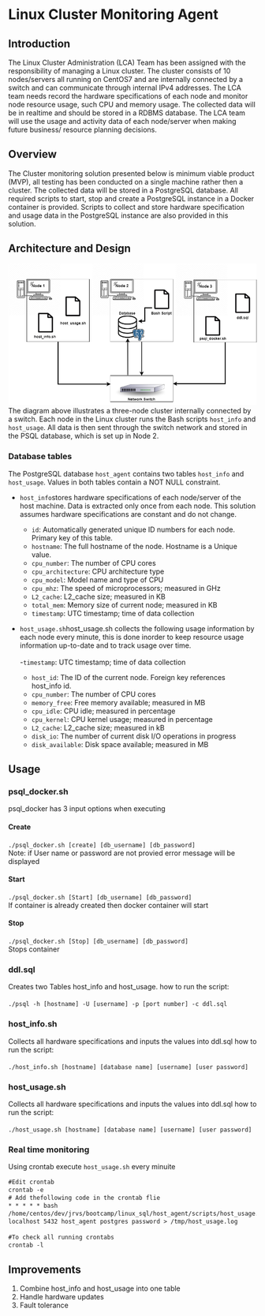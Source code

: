 # Linux Cluster Monitoring Agent
## Introduction
The Linux Cluster Administration (LCA) Team has been assigned with the responsibility of managing a Linux cluster. The cluster consists of 10 nodes/servers all running on CentOS7 and are internally connected by a switch and can communicate through internal IPv4 addresses. The LCA team needs record the hardware specifications of each node and monitor node resource usage, such CPU and memory usage. The collected data will be in realtime and should be stored in a RDBMS database. The LCA team will use the usage and activity data of each node/server when making future business/ resource planning decisions. <br />
## Overview 
The Cluster monitoring solution presented below is minimum viable product (MVP), all testing has been conducted on a single machine rather then a cluster.  The collected data will be stored in a PostgreSQL database. All required scripts to start, stop and create a PostgreSQL instance in a Docker container is provided.  Scripts to collect and store hardware specification and usage data in the PostgreSQL instance are also provided in this solution.<br />
## Architecture and Design
![My Image](./assets/my_image.png)
The diagram above illustrates a three-node cluster internally connected by a switch.  Each node in the Linux cluster runs the Bash scripts `host_info` and `host_usage`. All data is then sent through the switch network and stored in the PSQL database, which is set up in Node 2.<br /> 
### Database tables
The PostgreSQL  database `host_agent`  contains two tables `host_info` and `host_usage`. Values in both tables contain a NOT NULL constraint. <br /> 

- `host_info`stores hardware specifications of each node/server of the host machine. Data is extracted only once from each node. This solution assumes hardware specifications are constant and do not change.<br/>
	-  `id`: Automatically generated unique ID numbers for each node. Primary key of this table.
	-  `hostname`: The full hostname of the node. Hostname is a Unique value.
	-  `cpu_number`: The number of CPU cores 
	- `cpu_architecture`: CPU architecture type 
	 -  `cpu_model`: Model name and type of CPU
	-  `cpu_mhz`: The speed of microprocessors; measured in GHz
	-  `L2_cache`: L2_cache size; measured in KB
	-  `total_mem`: Memory size of current node; measured in KB
	-  `timestamp`: UTC timestamp; time of data collection 

- `host_usage.sh`host_usage.sh collects the following usage information by each node every minute, this is done inorder to keep resource usage information up-to-date and to track usage over time.  <br />  
  -`timestamp`: UTC timestamp; time of data collection 
	- `host_id`: The ID of the current node. Foreign key references host_info id.	
	- `cpu_number`: The number of CPU cores
	- `memory_free`: Free memory available; measured in MB
	- `cpu_idle`: CPU idle; measured in percentage 
	- `cpu_kernel`: CPU kernel usage; measured in percentage 
	- `L2_cache`: L2_cache size; measured in kB
	- `disk_io`: The number of current disk I/O operations in progress
	- `disk_available`: Disk space available; measured in MB



## Usage
### psql_docker.sh
psql_docker has 3 input options when executing 
#### Create 
`./psql_docker.sh [create] [db_username] [db_password]`<br /> 
Note: if User name or password are not provied error message will be displayed
#### Start
`./psql_docker.sh [Start] [db_username] [db_password]`<br /> 
If container is already created then docker container will start  
#### Stop
`./psql_docker.sh [Stop] [db_username] [db_password]`<br /> 
Stops  container
### ddl.sql
Creates two Tables host_info and host_usage. 
how to run the script:<br />  <br /> 
`./psql -h [hostname] -U [username] -p [port number] -c ddl.sql`
### host_info.sh
Collects all hardware specifications and inputs the values into ddl.sql
how to run the script:<br />  <br /> 
`./host_info.sh [hostname] [database name] [username] [user password]`
### host_usage.sh
Collects all hardware specifications and inputs the values into ddl.sql
how to run the script:<br />  <br /> 
`./host_usage.sh [hostname] [database name] [username] [user password]`
### Real time monitoring 
Using crontab execute `host_usage.sh` every minuite <br /> 
```
#Edit crontab
crontab -e
# Add thefollowing code in the crontab flie 
* * * * * bash /home/centos/dev/jrvs/bootcamp/linux_sql/host_agent/scripts/host_usage.sh localhost 5432 host_agent postgres password > /tmp/host_usage.log

#To check all running crontabs
crontab -l
```
## Improvements 
1) Combine host_info and host_usage into one table
2) Handle hardware updates 
3) Fault tolerance
